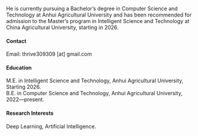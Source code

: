 

<!-- [![senli1073](https://img.shields.io/badge/senli1073-github-blue?logo=github)](https://github.com/senli1073)

He is currently a Fellow in the Department of Earth and Planetary Sciences (EPS) at Harvard University. -->

He is currently pursuing a Bachelor’s degree in Computer Science and Technology at Anhui Agricultural University and has been recommended for admission to the Master’s program in Intelligent Science and Technology at China Agricultural University, starting in 2026.

#### Contact

Email: thrive309309 [at] gmail.com

#### Education
M.E. in Intelligent Science and Technology, Anhui Agricultural University, Starting 2026.\
B.E. in Computer Science and Technology, Anhui Agricultural University, 2022—present.

#### Research Interests
Deep Learning, Artificial Intelligence.

